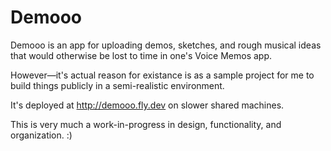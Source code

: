 # Demooo

Demooo is an app for uploading demos, sketches, and rough musical ideas that would otherwise be lost to time in one's Voice Memos app. 

However—it's actual reason for existance is as a sample project for me to build things publicly in a semi-realistic environment.

It's deployed at http://demooo.fly.dev on slower shared machines.

This is very much a work-in-progress in design, functionality, and organization. :) 
